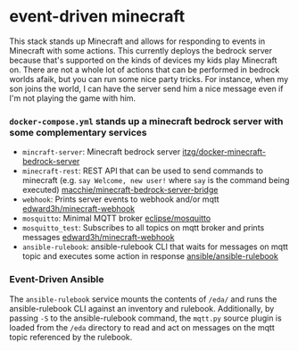 # event-driven minecraft

This stack stands up Minecraft and allows for responding to events in Minecraft with some actions. This currently deploys the bedrock server because that's supported on the kinds of devices my kids play Minecraft on. There are not a whole lot of actions that can be performed in bedrock worlds afaik, but you can run some nice party tricks. For instance, when my son joins the world, I can have the server send him a nice message even if I'm not playing the game with him.

### `docker-compose.yml` stands up a minecraft bedrock server with some complementary services
  - `mincraft-server`: Minecraft bedrock server  [itzg/docker-minecraft-bedrock-server](https://github.com/itzg/docker-minecraft-bedrock-server) 
  - `minecraft-rest`: REST API that can be used to send commands to minecraft (e.g. `say Welcome, new user!` where `say` is the command being executed) [macchie/minecraft-bedrock-server-bridge](https://github.com/macchie/minecraft-bedrock-server-bridge)
  - `webhook`: Prints server events to webhook and/or mqtt [edward3h/minecraft-webhook](https://github.com/edward3h/minecraft-webhook)
  - `mosquitto`: Minimal MQTT broker [eclipse/mosquitto](https://github.com/eclipse/mosquitto)
  - `mosquitto_test`: Subscribes to all topics on mqtt broker and prints messages [edward3h/minecraft-webhook](https://github.com/edward3h/docker-bds-integration-test/blob/029cd5f62241dc79d05d5fe5d584f7d246844385/docker-compose.yml#L71-L76)
  - `ansible-rulebook`: ansible-rulebook CLI that waits for messages on mqtt topic and executes some action in response [ansible/ansible-rulebook](https://github.com/ansible/ansible-rulebook)

### Event-Driven Ansible

The `ansible-rulebook` service mounts the contents of `/eda/` and runs the ansible-rulebook CLI against an inventory and rulebook. Additionally, by passing `-S` to the ansible-rulebook command, the `mqtt.py` source plugin is loaded from the `/eda` directory to read and act on messages on the mqtt topic referenced by the rulebook.
